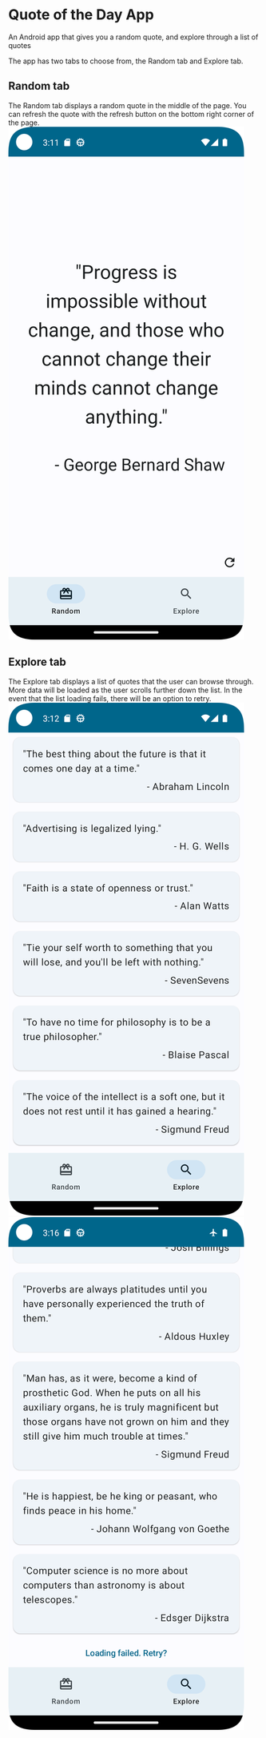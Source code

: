 # Quote of the Day App
An Android app that gives you a random quote, and explore through a list of quotes


The app has two tabs to choose from, the Random tab and Explore tab.
## Random tab
The Random tab displays a random quote in the middle of the page. You can refresh the quote with the refresh button on the bottom right corner of the page.
![The Random page shows you a random quote](screenshots/random_tab.png)

## Explore tab
The Explore tab displays a list of quotes that the user can browse through. More data will be loaded as the user scrolls further down the list. In the event that the list loading fails, there will be an option to retry.
![The Explore page shows you a list of quotes](screenshots/explore_tab.png)
![There is a text button on the list if the loading of data fails](screenshots/explore_with_failure.png)
